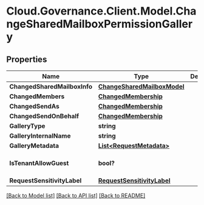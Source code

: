 # Cloud.Governance.Client.Model.ChangeSharedMailboxPermissionGallery
## Properties

Name | Type | Description | Notes
------------ | ------------- | ------------- | -------------
**ChangedSharedMailboxInfo** | [**ChangeSharedMailboxModel**](ChangeSharedMailboxModel.md) |  | [optional] 
**ChangedMembers** | [**ChangedMembership**](ChangedMembership.md) |  | [optional] 
**ChangedSendAs** | [**ChangedMembership**](ChangedMembership.md) |  | [optional] 
**ChangedSendOnBehalf** | [**ChangedMembership**](ChangedMembership.md) |  | [optional] 
**GalleryType** | **string** |  | [optional] 
**GalleryInternalName** | **string** |  | [optional] 
**GalleryMetadata** | [**List&lt;RequestMetadata&gt;**](RequestMetadata.md) |  | [optional] 
**IsTenantAllowGuest** | **bool?** |  | [optional] [default to false]
**RequestSensitivityLabel** | [**RequestSensitivityLabel**](RequestSensitivityLabel.md) |  | [optional] 

[[Back to Model list]](../README.md#documentation-for-models) [[Back to API list]](../README.md#documentation-for-api-endpoints) [[Back to README]](../README.md)

